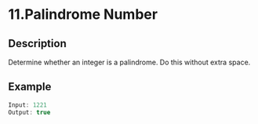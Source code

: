 # 11.Palindrome Number

## Description

Determine whether an integer is a palindrome. Do this without extra space.

## Example

```javascript
Input: 1221
Output: true
```
